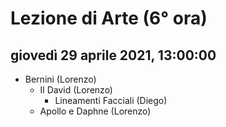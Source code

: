 # Lezione di Arte (6° ora)

## giovedì 29 aprile 2021, 13:00:00

* Bernini (Lorenzo)
	* Il David (Lorenzo)
		* Lineamenti Facciali (Diego)
	* Apollo e Daphne (Lorenzo)
<!--stackedit_data:
eyJoaXN0b3J5IjpbNTQzNzc0MzUzXX0=
-->